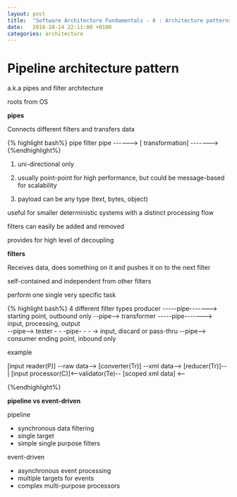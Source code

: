 ```yaml
---
layout: post
title:  "Software Architecture Fundamentals - 6 : Architecture patterns 2"
date:   2018-10-14 22:11:00 +0100
categories: architecture
---
```


# Pipeline architecture pattern #

a.k.a pipes and filter architecture

roots from OS


**pipes**

Connects different filters and transfers data

{% highlight bash%}
pipe         filter         pipe
------> [ transformation] ------->
{%endhighlight%}

1. uni-directional only

2. usually  point-point for high performance, but could be message-based for scalability

3. payload can be any type (text, bytes, object)

useful for smaller deterministic systems with a distinct processing flow

filters can easily be added and removed

provides for high level of decoupling

**filters**

Receives data, does something on it and pushes it on to the next filter

self-contained and independent from other filters

perform one single very specific task

{% highlight bash%}
4 different filter types
             producer    -----pipe-------> starting point, outbound only
  --pipe-->  transformer -----pipe-------> input, processing, output     
  --pipe-->  tester      - - -pipe- - - -> input, discard or pass-thru
  --pipe-->  consumer                      ending point, inbound only       

example

[input reader(P)] --raw data--> [converter(Tr)] --xml data--> [reducer(Tr)]-- 
                                                                             |
                 [input processor(C)]<--validator(Te)-- [scoped xml data] <--


{%endhighlight%}


**pipeline vs event-driven**

pipeline 
* synchronous data filtering 
* single target
* simple single purpose filters

event-driven
* asynchronous event processing
* multiple targets for events
* complex multi-purpose processors



